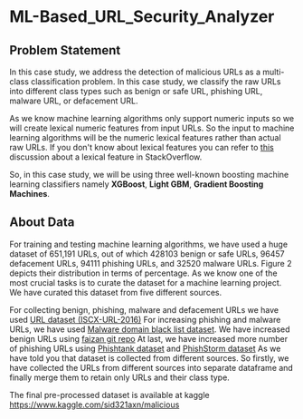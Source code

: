 # ML-Based_URL_Security_Analyzer

## Problem Statement

<!-- wp:paragraph -->
<p>In this case study, we address the detection of malicious URLs as a multi-class classification problem. In this case study, we classify the raw URLs into different class types such as benign or safe URL, phishing URL, malware URL, or defacement URL. </p>
<!-- /wp:paragraph -->

<!-- wp:paragraph -->
<p>As we know machine learning algorithms only support numeric inputs so we will create lexical numeric features from input URLs. So the input to machine learning algorithms will be the numeric lexical features rather than actual raw URLs. If you don't know about lexical features you can refer to <a href="https://stackoverflow.com/questions/33282094/differences-between-lexical-features-and-orthographic-features-in-nlp" target="_blank" aria-label="undefined (opens in a new tab)" rel="noreferrer noopener nofollow">this </a>discussion about a lexical feature in StackOverflow.</p>
<!-- /wp:paragraph -->

<!-- wp:paragraph -->
<p>So, in this case study, we will be using three well-known boosting machine learning classifiers namely <strong>XGBoost</strong>, <strong>Light GBM</strong>, <strong>Gradient Boosting Machines</strong>. </p>
<!-- /wp:paragraph -->

## About Data

For training and testing machine learning algorithms, we have used a huge dataset of 651,191 URLs, out of which 428103 benign or safe URLs, 96457 defacement URLs, 94111 phishing URLs, and 32520 malware URLs. Figure 2 depicts their distribution in terms of percentage.
As we know one of the most crucial tasks is to curate the dataset for a machine learning project. We have curated this dataset from five different sources.

For collecting benign, phishing, malware and defacement URLs we have used [URL dataset (ISCX-URL-2016)](https://www.unb.ca/cic/datasets/url-2016.html)
For increasing phishing and malware URLs, we have used [Malware domain black list dataset](http://www.malwaredomains.com/wordpress/?page_id=66).
We have increased benign URLs using [faizan git repo](https://github.com/faizann24/Using-machine-learning-to-detect-malicious-URLs/tree/master/data)
At last, we have increased more number of phishing URLs using [Phishtank dataset](https://www.phishtank.com/developer_info.php) and [PhishStorm dataset](https://research.aalto.fi/en/datasets/phishstorm--phishing--legitimate-url-dataset(f49465b2-c68a-4182-9171-075f0ed797d5).html)
As we have told you that dataset is collected from different sources. So firstly, we have collected the URLs from different sources into separate dataframe and finally merge them to retain only URLs and their class type.

The final pre-processed dataset is available at kaggle https://www.kaggle.com/sid321axn/malicious

